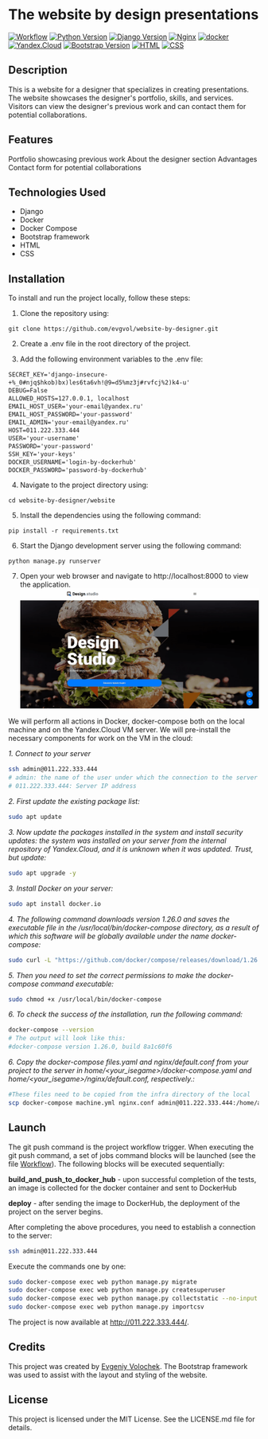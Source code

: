 # The website by design presentations 
[![Workflow](https://github.com/EvgVol/website-by-designer/actions/workflows/main.yml/badge.svg?branch=main)](https://github.com/EvgVol/website-by-designer/actions/workflows/main.yml) [![Python Version](https://img.shields.io/badge/python-v3.11-blue)](https://www.python.org/downloads/release/python-3110/) [![Django Version](https://img.shields.io/badge/django-v4.2-green)](https://docs.djangoproject.com/en/4.2/) [![Nginx](https://img.shields.io/badge/-NGINX-464646?style=flat-square&logo=NGINX)](https://nginx.org/ru/) [![docker](https://img.shields.io/badge/-Docker-464646?style=flat-square&logo=docker)](https://www.docker.com/) [![Yandex.Cloud](https://img.shields.io/badge/-Yandex.Cloud-464646?style=flat-square&logo=Yandex.Cloud)](https://cloud.yandex.ru/)  [![Bootstrap Version](https://img.shields.io/badge/bootstrap-v4.3-orange)](https://getbootstrap.com/docs/4.3/getting-started/introduction/) [![HTML](https://img.shields.io/badge/HTML-v5-red)](https://developer.mozilla.org/en-US/docs/Web/Guide/HTML/HTML5) [![CSS](https://img.shields.io/badge/CSS-v3-blue)](https://developer.mozilla.org/en-US/docs/Web/CSS)



## Description

This is a website for a designer that specializes in creating presentations. The website showcases the designer's portfolio, skills, and services. Visitors can view the designer's previous work and can contact them for potential collaborations.

## Features

Portfolio showcasing previous work
About the designer section
Advantages
Contact form for potential collaborations

## Technologies Used
* Django
* Docker
* Docker Compose
* Bootstrap framework
* HTML
* CSS

## Installation
To install and run the project locally, follow these steps:

1. Clone the repository using:
```
git clone https://github.com/evgvol/website-by-designer.git
```
2. Create a .env file in the root directory of the project.

3. Add the following environment variables to the .env file:
```
SECRET_KEY='django-insecure-+%_0#njq$hkob)bx)les6ta6vh!@9=d5%mz3j#rvfcj%2)k4-u'
DEBUG=False
ALLOWED_HOSTS=127.0.0.1, localhost
EMAIL_HOST_USER='your-email@yandex.ru'
EMAIL_HOST_PASSWORD='your-password'
EMAIL_ADMIN='your-email@yandex.ru'
HOST=011.222.333.444
USER='your-username'
PASSWORD='your-password'
SSH_KEY='your-keys'
DOCKER_USERNAME='login-by-dockerhub'
DOCKER_PASSWORD='password-by-dockerhub'
```

4. Navigate to the project directory using:
```
cd website-by-designer/website
```

5. Install the dependencies using the following command: 
```
pip install -r requirements.txt
```

6. Start the Django development server using the following command:
```
python manage.py runserver
```

7. Open your web browser and navigate to http://localhost:8000 to view the application.
[![example](https://raw.githubusercontent.com/EvgVol/website-by-designer/main/example.gif)]()

We will perform all actions in Docker, docker-compose both on the local machine and on the Yandex.Cloud VM server.
We will pre-install the necessary components for work on the VM in the cloud:

*1. Connect to your server*

```bash
ssh admin@011.222.333.444
# admin: the name of the user under which the connection to the server will be made
# 011.222.333.444: Server IP address
```

*2. First update the existing package list:*

```bash
sudo apt update
```

*3. Now update the packages installed in the system and install security updates: the system was installed on your server from the internal repository of Yandex.Cloud, and it is unknown when it was updated. Trust, but update:*

```bash
sudo apt upgrade -y
```

*3. Install Docker on your server:*

```bash
sudo apt install docker.io
```

*4. The following command downloads version 1.26.0 and saves the executable file in the /usr/local/bin/docker-compose directory, as a result of which this software will be globally available under the name docker-compose:*

```bash
sudo curl -L "https://github.com/docker/compose/releases/download/1.26.0/docker-compose-$(uname -s)-$(uname -m)" -o /usr/local/bin/docker-compose
```

*5. Then you need to set the correct permissions to make the docker-compose command executable:*
```bash
sudo chmod +x /usr/local/bin/docker-compose
```

*6. To check the success of the installation, run the following command:*

```bash
docker-compose --version
# The output will look like this:
#docker-compose version 1.26.0, build 8a1c60f6
```

*6. Copy the docker-compose files.yaml and nginx/default.conf from your project to the server in home/<your_isegame>/docker-compose.yaml and home/<your_isegame>/nginx/default.conf, respectively.:*

```bash
#These files need to be copied from the infra directory of the local
scp docker-compose machine.yml nginx.conf admin@011.222.333.444:/home/admin/
```

## Launch

The git push command is the project workflow trigger. When executing the git push command, a set of jobs command blocks will be launched (see the file [Workflow](https://github.com/evgvol/websity-by-designer/actions/workflows/main.yml)). The following blocks will be executed sequentially:

**build_and_push_to_docker_hub** - upon successful completion of the tests, an image is collected for the docker container and sent to DockerHub

**deploy** - after sending the image to DockerHub, the deployment of the project on the server begins.

After completing the above procedures, you need to establish a connection to the server:

```bash
ssh admin@011.222.333.444
```

Execute the commands one by one:

```bash
sudo docker-compose exec web python manage.py migrate
sudo docker-compose exec web python manage.py createsuperuser
sudo docker-compose exec web python manage.py collectstatic --no-input
sudo docker-compose exec web python manage.py importcsv
```

The project is now available at http://011.222.333.444/.

## Credits
This project was created by [Evgeniy Volochek](https://github.com/EvgVol). The Bootstrap framework was used to assist with the layout and styling of the website.

## License
This project is licensed under the MIT License. See the LICENSE.md file for details.